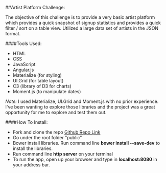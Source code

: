##Artist Platform Challenge:

The objective of this challenge is to provide a very basic artist platform which provides a quick snapshot of signup statistics and provides a quick filter / sort on a table view. Utilized a large data set of artists in the JSON format.

####Tools Used:
- HTML
- CSS
- JavaScript
- Angular.js
- Materialize (for styling)
- UI.Grid (for table layout)
- C3 (library of D3 for charts)
- Moment.js (to manipulate dates)

_Note:_ I used Materialize, UI.Grid and Moment.js with no prior experience. I've been wanting to explore those libraries and the project was a great opportunity for me to explore and test them out.

####How To Install:
- Fork and clone the repo [Github Repo Link](https://github.com/mihirchronicles/artist_table_stats)
- Go under the root folder "public"
- Bower install libraries. Run command line **bower install --save-dev** to install the libraries.
- Run command line **http server** on your terminal
- To run the app, open up your browser and type in **localhost:8080** in your address bar.

